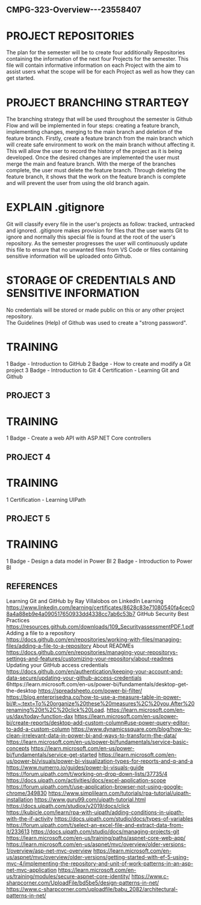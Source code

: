 ## CMPG-323-Overview---23558407

# PROJECT REPOSITORIES
The plan for the semester will be to create four additionally  Repositories containing the information of the next four Projects for the semester.  This file will contain informative information on each Project with the aim to assist users what the scope will be for each  Project as well as how they can get started.

# PROJECT BRANCHING STRARTEGY
The branching strategy that will be used throughout the semester is Github Flow and will be implemented in four steps: creating a feature branch, implementing changes, merging to the main branch and deletion of the feature branch.
Firstly, create a feature branch from the main branch which will create safe environment to work on the main branch without affecting it. This will allow the user to record the history of the project as it is being developed.  Once the desired changes are implemented the user must merge the main and feature branch.  With the merge of the branches complete, the user must delete the feature branch.  Through deleting the feature branch, it shows that the work on the feature branch is complete and will prevent the user from using the old branch again. 

# EXPLAIN .gitignore
Git will classify every file in the user's projects as follow: tracked, untracked and ignored. .gitignore makes provision  for files that the user wants Git to ignore and normally this special file is found at the root of the user's repository. As the semester progresses the user will continuously update this file to ensure that no unwanted files from VS Code or files containing sensitive information will be uploaded onto Github.
 
# STORAGE OF CREDENTIALS AND SENSITIVE INFORMATION
No credentials will be stored or made public on this or any other project repository.  
The Guidelines (Help) of Github was used to create a "strong password".

# TRAINING
1 Badge - Introduction to GitHub
2 Badge - How to create and modify a Git project
3 Badge - Introduction to Git
4 Certification - Learning Git and Github

## PROJECT 3


# TRAINING
1 Badge - Create a web API with ASP.NET Core controllers

## PROJECT 4




# TRAINING
1 Certification - Learning UIPath


## PROJECT 5




# TRAINING
1 Badge - Design a data model in Power BI
2 Badge - Introduction to Power BI

## REFERENCES
Learning Git and GitHub by Ray Villalobos on LinkedIn Learning
https://www.linkedin.com/learning/certificates/8628c83e71080540fa4cec08a4a88eb9e4a090517650933dd4338cc7ab6c53b7
GitHub Security Best Practices
https://resources.github.com/downloads/109_SecurityassessmentPDF.1.pdf
Adding a file to a repository 
https://docs.github.com/en/repositories/working-with-files/managing-files/adding-a-file-to-a-repository
About READMEs
https://docs.github.com/en/repositories/managing-your-repositorys-settings-and-features/customizing-your-repository/about-readmes
Updating your GitHub access credentials
https://docs.github.com/en/authentication/keeping-your-account-and-data-secure/updating-your-github-access-credentials
6https://learn.microsoft.com/en-us/power-bi/fundamentals/desktop-get-the-desktop
https://spreadsheeto.com/power-bi-filter/
https://blog.enterprisedna.co/how-to-use-a-measure-table-in-power-bi/#:~:text=To%20organize%20these%20measures%2C%20you,After%20renaming%20it%2C%20click%20Load.
https://learn.microsoft.com/en-us/dax/today-function-dax
https://learn.microsoft.com/en-us/power-bi/create-reports/desktop-add-custom-column#use-power-query-editor-to-add-a-custom-column
https://www.dynamicssquare.com/blog/how-to-clean-irrelevant-data-in-power-bi-and-ways-to-transform-the-data/
https://learn.microsoft.com/en-us/power-bi/fundamentals/service-basic-concepts
https://learn.microsoft.com/en-us/power-bi/fundamentals/service-get-started
https://learn.microsoft.com/en-us/power-bi/visuals/power-bi-visualization-types-for-reports-and-q-and-a
https://www.numerro.io/guides/power-bi-visuals-guide
https://forum.uipath.com/t/working-on-drop-down-lists/37735/4
https://docs.uipath.com/activities/docs/excel-application-scope
https://forum.uipath.com/t/use-application-browser-not-using-google-chrome/349830
https://www.simplilearn.com/tutorials/rpa-tutorial/uipath-installation
https://www.guru99.com/uipath-tutorial.html
https://docs.uipath.com/studiox/v2019/docs/click
https://kubicle.com/learn/rpa-with-uipath/adding-conditions-in-uipath-with-the-if-activity
https://docs.uipath.com/studio/docs/types-of-variables
https://forum.uipath.com/t/select-an-excel-file-and-extract-data-from-it/233613
https://docs.uipath.com/studio/docs/managing-projects-git
https://learn.microsoft.com/en-us/training/paths/aspnet-core-web-app/
https://learn.microsoft.com/en-us/aspnet/mvc/overview/older-versions-1/overview/asp-net-mvc-overview
https://learn.microsoft.com/en-us/aspnet/mvc/overview/older-versions/getting-started-with-ef-5-using-mvc-4/implementing-the-repository-and-unit-of-work-patterns-in-an-asp-net-mvc-application
https://learn.microsoft.com/en-us/training/modules/secure-aspnet-core-identity/
https://www.c-sharpcorner.com/UploadFile/bd5be5/design-patterns-in-net/
https://www.c-sharpcorner.com/uploadfile/babu_2082/architectural-patterns-in-net/
